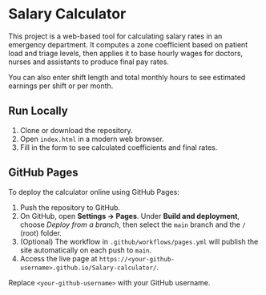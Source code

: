 # Salary Calculator

This project is a web-based tool for calculating salary rates in an emergency department. It computes a zone coefficient based on patient load and triage levels, then applies it to base hourly wages for doctors, nurses and assistants to produce final pay rates.

You can also enter shift length and total monthly hours to see estimated earnings per shift or per month.

## Run Locally

1. Clone or download the repository.
2. Open `index.html` in a modern web browser.
3. Fill in the form to see calculated coefficients and final rates.

## GitHub Pages

To deploy the calculator online using GitHub Pages:

1. Push the repository to GitHub.
2. On GitHub, open **Settings → Pages**. Under **Build and deployment**, choose *Deploy from a branch*, then select the `main` branch and the `/` (root) folder.
3. (Optional) The workflow in `.github/workflows/pages.yml` will publish the site automatically on each push to `main`.
4. Access the live page at `https://<your-github-username>.github.io/Salary-calculator/`.

Replace `<your-github-username>` with your GitHub username.
